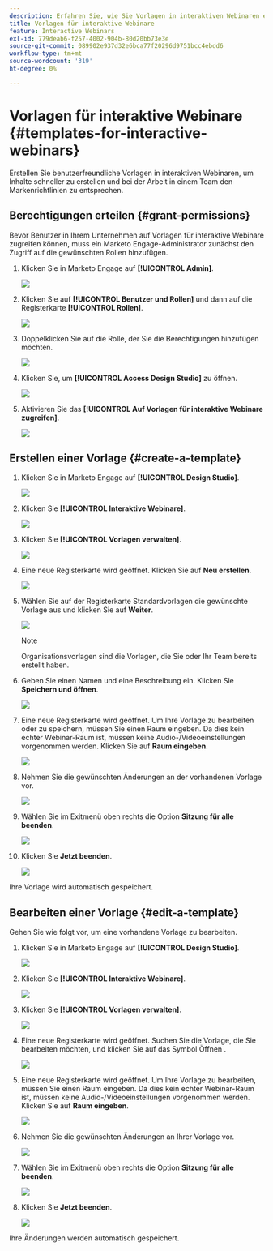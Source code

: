 ```yaml
---
description: Erfahren Sie, wie Sie Vorlagen in interaktiven Webinaren erstellen und implementieren.
title: Vorlagen für interaktive Webinare
feature: Interactive Webinars
exl-id: 779deab6-f257-4002-904b-80d20bb73e3e
source-git-commit: 089902e937d32e6bca77f20296d9751bcc4ebdd6
workflow-type: tm+mt
source-wordcount: '319'
ht-degree: 0%

---
```


# Vorlagen für interaktive Webinare {#templates-for-interactive-webinars}

Erstellen Sie benutzerfreundliche Vorlagen in interaktiven Webinaren, um Inhalte schneller zu erstellen und bei der Arbeit in einem Team den Markenrichtlinien zu entsprechen.

## Berechtigungen erteilen {#grant-permissions}

Bevor Benutzer in Ihrem Unternehmen auf Vorlagen für interaktive Webinare zugreifen können, muss ein Marketo Engage-Administrator zunächst den Zugriff auf die gewünschten Rollen hinzufügen.

1. Klicken Sie in Marketo Engage auf **[!UICONTROL Admin]**.

   ![](assets/templates-for-interactive-webinars-1.png)

1. Klicken Sie auf **[!UICONTROL Benutzer und Rollen]** und dann auf die Registerkarte **[!UICONTROL Rollen]**.

   ![](assets/templates-for-interactive-webinars-2.png)

1. Doppelklicken Sie auf die Rolle, der Sie die Berechtigungen hinzufügen möchten.

   ![](assets/templates-for-interactive-webinars-3.png)

1. Klicken Sie, um **[!UICONTROL Access Design Studio]** zu öffnen.

   ![](assets/templates-for-interactive-webinars-4.png)

1. Aktivieren Sie das **[!UICONTROL Auf Vorlagen für interaktive Webinare zugreifen]**.

   ![](assets/templates-for-interactive-webinars-5.png)

## Erstellen einer Vorlage {#create-a-template}

1. Klicken Sie in Marketo Engage auf **[!UICONTROL Design Studio]**.

   ![](assets/templates-for-interactive-webinars-6.png)

1. Klicken Sie **[!UICONTROL Interaktive Webinare]**.

   ![](assets/templates-for-interactive-webinars-7.png)

1. Klicken Sie **[!UICONTROL Vorlagen verwalten]**.

   ![](assets/templates-for-interactive-webinars-8.png)

1. Eine neue Registerkarte wird geöffnet. Klicken Sie auf **Neu erstellen**.

   ![](assets/templates-for-interactive-webinars-9.png)

1. Wählen Sie auf der Registerkarte Standardvorlagen die gewünschte Vorlage aus und klicken Sie auf **Weiter**.

   ![](assets/templates-for-interactive-webinars-10.png)

   >[!NOTE]
   >
   >Organisationsvorlagen sind die Vorlagen, die Sie oder Ihr Team bereits erstellt haben.

1. Geben Sie einen Namen und eine Beschreibung ein. Klicken Sie **Speichern und öffnen**.

   ![](assets/templates-for-interactive-webinars-11.png)

1. Eine neue Registerkarte wird geöffnet. Um Ihre Vorlage zu bearbeiten oder zu speichern, müssen Sie einen Raum eingeben. Da dies kein echter Webinar-Raum ist, müssen keine Audio-/Videoeinstellungen vorgenommen werden. Klicken Sie auf **Raum eingeben**.

   ![](assets/templates-for-interactive-webinars-12.png)

1. Nehmen Sie die gewünschten Änderungen an der vorhandenen Vorlage vor.

   ![](assets/templates-for-interactive-webinars-13.png)

1. Wählen Sie im Exitmenü oben rechts die Option **Sitzung für alle beenden**.

   ![](assets/templates-for-interactive-webinars-14.png)

1. Klicken Sie **Jetzt beenden**.

   ![](assets/templates-for-interactive-webinars-15.png)

Ihre Vorlage wird automatisch gespeichert.

## Bearbeiten einer Vorlage {#edit-a-template}

Gehen Sie wie folgt vor, um eine vorhandene Vorlage zu bearbeiten.

1. Klicken Sie in Marketo Engage auf **[!UICONTROL Design Studio]**.

   ![](assets/templates-for-interactive-webinars-16.png)

1. Klicken Sie **[!UICONTROL Interaktive Webinare]**.

   ![](assets/templates-for-interactive-webinars-17.png)

1. Klicken Sie **[!UICONTROL Vorlagen verwalten]**.

   ![](assets/templates-for-interactive-webinars-18.png)

1. Eine neue Registerkarte wird geöffnet. Suchen Sie die Vorlage, die Sie bearbeiten möchten, und klicken Sie auf das Symbol Öffnen .

   ![](assets/templates-for-interactive-webinars-19.png)

1. Eine neue Registerkarte wird geöffnet. Um Ihre Vorlage zu bearbeiten, müssen Sie einen Raum eingeben. Da dies kein echter Webinar-Raum ist, müssen keine Audio-/Videoeinstellungen vorgenommen werden. Klicken Sie auf **Raum eingeben**.

   ![](assets/templates-for-interactive-webinars-20.png)

1. Nehmen Sie die gewünschten Änderungen an Ihrer Vorlage vor.

   ![](assets/templates-for-interactive-webinars-21.png)

1. Wählen Sie im Exitmenü oben rechts die Option **Sitzung für alle beenden**.

   ![](assets/templates-for-interactive-webinars-22.png)

1. Klicken Sie **Jetzt beenden**.

   ![](assets/templates-for-interactive-webinars-23.png)

Ihre Änderungen werden automatisch gespeichert.
